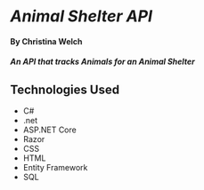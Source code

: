# _Animal Shelter API_        

#### By **Christina Welch**

#### _An API that tracks Animals for an Animal Shelter_

## Technologies Used

* C#
* .net
* ASP.NET Core
* Razor
* CSS
* HTML
* Entity Framework
* SQL